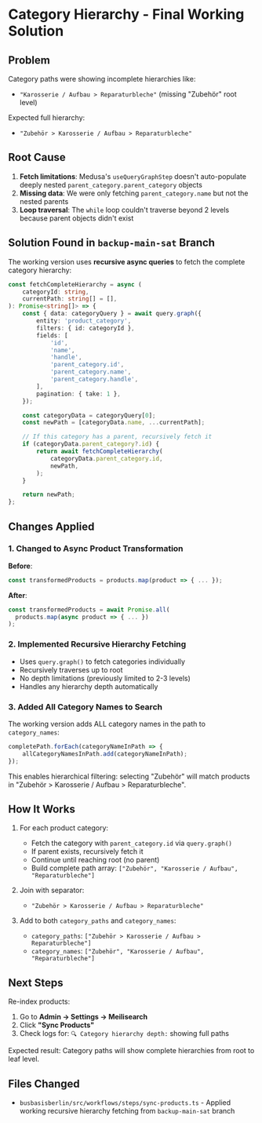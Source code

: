 # Category Hierarchy - Final Working Solution

## Problem

Category paths were showing incomplete hierarchies like:

- `"Karosserie / Aufbau > Reparaturbleche"` (missing "Zubehör" root level)

Expected full hierarchy:

- `"Zubehör > Karosserie / Aufbau > Reparaturbleche"`

## Root Cause

1. **Fetch limitations**: Medusa's `useQueryGraphStep` doesn't auto-populate deeply nested `parent_category.parent_category` objects
2. **Missing data**: We were only fetching `parent_category.name` but not the nested parents
3. **Loop traversal**: The `while` loop couldn't traverse beyond 2 levels because parent objects didn't exist

## Solution Found in `backup-main-sat` Branch

The working version uses **recursive async queries** to fetch the complete category hierarchy:

```typescript
const fetchCompleteHierarchy = async (
	categoryId: string,
	currentPath: string[] = [],
): Promise<string[]> => {
	const { data: categoryQuery } = await query.graph({
		entity: 'product_category',
		filters: { id: categoryId },
		fields: [
			'id',
			'name',
			'handle',
			'parent_category.id',
			'parent_category.name',
			'parent_category.handle',
		],
		pagination: { take: 1 },
	});

	const categoryData = categoryQuery[0];
	const newPath = [categoryData.name, ...currentPath];

	// If this category has a parent, recursively fetch it
	if (categoryData.parent_category?.id) {
		return await fetchCompleteHierarchy(
			categoryData.parent_category.id,
			newPath,
		);
	}

	return newPath;
};
```

## Changes Applied

### 1. Changed to Async Product Transformation

**Before**:

```typescript
const transformedProducts = products.map(product => { ... });
```

**After**:

```typescript
const transformedProducts = await Promise.all(
  products.map(async product => { ... })
);
```

### 2. Implemented Recursive Hierarchy Fetching

- Uses `query.graph()` to fetch categories individually
- Recursively traverses up to root
- No depth limitations (previously limited to 2-3 levels)
- Handles any hierarchy depth automatically

### 3. Added All Category Names to Search

The working version adds ALL category names in the path to `category_names`:

```typescript
completePath.forEach(categoryNameInPath => {
	allCategoryNamesInPath.add(categoryNameInPath);
});
```

This enables hierarchical filtering: selecting "Zubehör" will match products in "Zubehör > Karosserie / Aufbau > Reparaturbleche".

## How It Works

1. For each product category:

   - Fetch the category with `parent_category.id` via `query.graph()`
   - If parent exists, recursively fetch it
   - Continue until reaching root (no parent)
   - Build complete path array: `["Zubehör", "Karosserie / Aufbau", "Reparaturbleche"]`

2. Join with separator:

   - `"Zubehör > Karosserie / Aufbau > Reparaturbleche"`

3. Add to both `category_paths` and `category_names`:
   - `category_paths`: `["Zubehör > Karosserie / Aufbau > Reparaturbleche"]`
   - `category_names`: `["Zubehör", "Karosserie / Aufbau", "Reparaturbleche"]`

## Next Steps

Re-index products:

1. Go to **Admin → Settings → Meilisearch**
2. Click **"Sync Products"**
3. Check logs for: `🔍 Category hierarchy depth:` showing full paths

Expected result: Category paths will show complete hierarchies from root to leaf level.

## Files Changed

- `busbasisberlin/src/workflows/steps/sync-products.ts` - Applied working recursive hierarchy fetching from `backup-main-sat` branch
